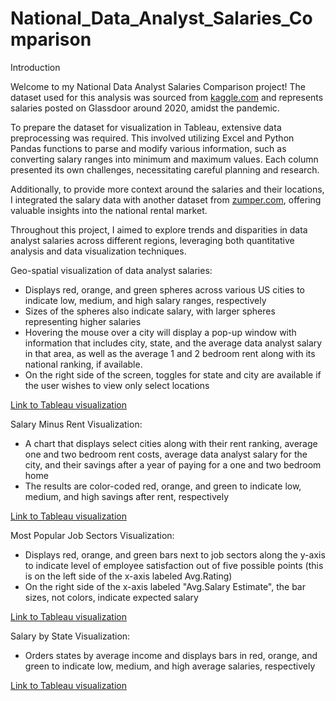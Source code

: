 # National_Data_Analyst_Salaries_Comparison

<!--find out the data of the salaries -->
Introduction

Welcome to my National Data Analyst Salaries Comparison project! The dataset used for this analysis was sourced from [kaggle.com](https://www.kaggle.com/datasets/andrewmvd/data-analyst-jobs) and represents salaries posted on Glassdoor around 2020, amidst the pandemic.

To prepare the dataset for visualization in Tableau, extensive data preprocessing was required. This involved utilizing Excel and Python Pandas functions to parse and modify various information, such as converting salary ranges into minimum and maximum values. Each column presented its own challenges, necessitating careful planning and research.

Additionally, to provide more context around the salaries and their locations, I integrated the salary data with another dataset from [zumper.com](https://www.zumper.com/blog/rental-price-data/), offering valuable insights into the national rental market.

Throughout this project, I aimed to explore trends and disparities in data analyst salaries across different regions, leveraging both quantitative analysis and data visualization techniques.

Geo-spatial visualization of data analyst salaries:  
- Displays red, orange, and green spheres across various US cities to indicate low, medium, and high salary ranges, respectively
- Sizes of the spheres also indicate salary, with larger spheres representing higher salaries
- Hovering the mouse over a city will display a pop-up window with information that includes city, state, and the average data analyst salary in that area, as well as the average 1 and 2 bedroom rent along with its national ranking, if available.
- On the right side of the screen, toggles for state and city are available if the user wishes to view only select locations

[Link to Tableau visualization](https://public.tableau.com/app/profile/aryan.tehrani/viz/LabelPractice/SalarybyCity?publish=yes)


Salary Minus Rent Visualization:  
- A chart that displays select cities along with their rent ranking, average one and two bedroom rent costs, average data analyst salary for the city, and their savings after a year of paying for a one and two bedroom home
- The results are color-coded red, orange, and green to indicate low, medium, and high savings after rent, respectively

[Link to Tableau visualization](https://public.tableau.com/app/profile/aryan.tehrani/viz/LabelPractice/SalaryVsRent33Cities?publish=yes)


Most Popular Job Sectors Visualization:  
- Displays red, orange, and green bars next to job sectors along the y-axis to indicate level of employee satisfaction out of five possible points (this is on the left side of the x-axis labeled Avg.Rating)
- On the right side of the x-axis labeled "Avg.Salary Estimate", the bar sizes, not colors, indicate expected salary

[Link to Tableau visualization](https://public.tableau.com/app/profile/aryan.tehrani/viz/LabelPractice/MostPopularJobSectors?publish=yes)


Salary by State Visualization:  
- Orders states by average income and displays bars in red, orange, and green to indicate low, medium, and high average salaries, respectively

[Link to Tableau visualization](https://public.tableau.com/app/profile/aryan.tehrani/viz/LabelPractice/BestVariablesforPredictingHighSalary3?publish=yes)





